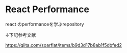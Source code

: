 # React Performance

react のperformanceを学ぶrepository

↓下記参考文献

https://qiita.com/soarflat/items/b9d3d17b8ab1f5dbfed2